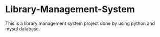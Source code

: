 # Library-Management-System
This is a library management system project  done by using python and mysql database.
